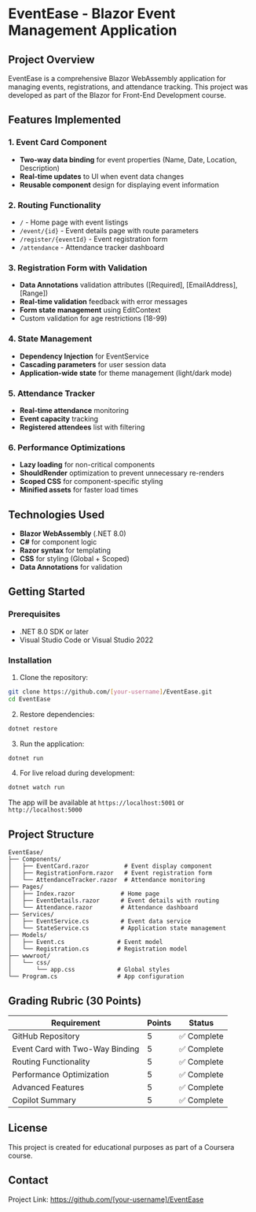 # EventEase - Blazor Event Management Application

## Project Overview
EventEase is a comprehensive Blazor WebAssembly application for managing events, registrations, and attendance tracking. This project was developed as part of the Blazor for Front-End Development course.

## Features Implemented

### 1. Event Card Component
- **Two-way data binding** for event properties (Name, Date, Location, Description)
- **Real-time updates** to UI when event data changes
- **Reusable component** design for displaying event information

### 2. Routing Functionality
- `/` - Home page with event listings
- `/event/{id}` - Event details page with route parameters
- `/register/{eventId}` - Event registration form
- `/attendance` - Attendance tracker dashboard

### 3. Registration Form with Validation
- **Data Annotations** validation attributes ([Required], [EmailAddress], [Range])
- **Real-time validation** feedback with error messages
- **Form state management** using EditContext
- Custom validation for age restrictions (18-99)

### 4. State Management
- **Dependency Injection** for EventService
- **Cascading parameters** for user session data
- **Application-wide state** for theme management (light/dark mode)

### 5. Attendance Tracker
- **Real-time attendance** monitoring
- **Event capacity** tracking
- **Registered attendees** list with filtering

### 6. Performance Optimizations
- **Lazy loading** for non-critical components
- **ShouldRender** optimization to prevent unnecessary re-renders
- **Scoped CSS** for component-specific styling
- **Minified assets** for faster load times

## Technologies Used
- **Blazor WebAssembly** (.NET 8.0)
- **C#** for component logic
- **Razor syntax** for templating
- **CSS** for styling (Global + Scoped)
- **Data Annotations** for validation

## Getting Started

### Prerequisites
- .NET 8.0 SDK or later
- Visual Studio Code or Visual Studio 2022

### Installation

1. Clone the repository:
```bash
git clone https://github.com/[your-username]/EventEase.git
cd EventEase
```

2. Restore dependencies:
```bash
dotnet restore
```

3. Run the application:
```bash
dotnet run
```

4. For live reload during development:
```bash
dotnet watch run
```

The app will be available at `https://localhost:5001` or `http://localhost:5000`

## Project Structure

```
EventEase/
├── Components/
│   ├── EventCard.razor          # Event display component
│   ├── RegistrationForm.razor   # Event registration form
│   └── AttendanceTracker.razor  # Attendance monitoring
├── Pages/
│   ├── Index.razor             # Home page
│   ├── EventDetails.razor      # Event details with routing
│   └── Attendance.razor        # Attendance dashboard
├── Services/
│   ├── EventService.cs         # Event data service
│   └── StateService.cs         # Application state management
├── Models/
│   ├── Event.cs               # Event model
│   └── Registration.cs        # Registration model
├── wwwroot/
│   └── css/
│       └── app.css            # Global styles
└── Program.cs                 # App configuration
```

## Grading Rubric (30 Points)

| Requirement | Points | Status |
|-------------|--------|--------|
| GitHub Repository | 5 | ✅ Complete |
| Event Card with Two-Way Binding | 5 | ✅ Complete |
| Routing Functionality | 5 | ✅ Complete |
| Performance Optimization | 5 | ✅ Complete |
| Advanced Features | 5 | ✅ Complete |
| Copilot Summary | 5 | ✅ Complete |

## License
This project is created for educational purposes as part of a Coursera course.

## Contact
Project Link: https://github.com/[your-username]/EventEase
